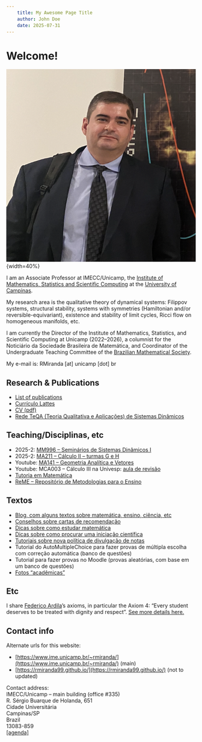 ```yaml
---
    title: My Awesome Page Title
    author: John Doe
    date: 2025-07-31
---
```

    
# Welcome!

![](foto.png){width=40%}

I am an Associate Professor at IMECC/Unicamp, the [Institute of Mathematics, Statistics and Scientific Computing](http://www.ime.unicamp.br/) at the [University of Campinas](http://www.unicamp.br/).

My research area is the qualitative theory of dynamical systems: Filippov systems, structural stability, systems with symmetries (Hamiltonian and/or reversible-equivariant), existence and stability of limit cycles, Ricci flow on homogeneous manifolds, etc.

I am currently the Director of the Institute of Mathematics, Statistics, and Scientific Computing at Unicamp (2022–2026), a columnist for the Noticiário da Sociedade Brasileira de Matemática, and Coordinator of the Undergraduate Teaching Committee of the [Brazilian Mathematical Society](http://www.sbm.org.br/).

My e-mail is: RMiranda [at] unicamp [dot] br

## Research \& Publications

- [List of publications](publications.html)  
- [Currículo Lattes](http://lattes.cnpq.br/7260833760482439)  
- [CV (pdf)](docs/cv2025a.pdf)  
- [Rede TeQA (Teoria Qualitativa e Aplicações) de Sistemas Dinâmicos](https://teqa.ime.unicamp.br/)  


## Teaching/Disciplinas, etc

- 2025-2: [MM996 – Seminários de Sistemas Dinâmicos I](cursos/2025-2-mm996-a/2025-2-mm996-a.html)
- 2025-2: [MA211 – Cálculo II – turmas G e H](cursos/2025-2-ma211-gh/2025-2-ma211-gh.html)
- Youtube: [MA141 – Geometria Analítica e Vetores](cursos/ga-youtube/ga-youtube.html)
- Youtube: MCA003 – Cálculo III na Univesp: [aula de revisão](https://www.youtube.com/watch?v=0KWZXaeVJVg)
- [Tutoria em Matemática](https://sites.google.com/unicamp.br/tutoria-matematica/)
- [ReME – Repositório de Metodologias para o Ensino](404.html)

## Textos

- [Blog, com alguns textos sobre matemática, ensino, ciência, etc](https://novoblogdoricardomm.blogspot.com/)
- [Conselhos sobre cartas de recomendação](https://novoblogdoricardomm.blogspot.com/2025/06/conselhos-sobre-cartas-de-recomendacao.html)
- [Dicas sobre como estudar matemática](https://novoblogdoricardomm.blogspot.com/2025/06/dicas-sobre-como-estudar-matematica.html)
- [Dicas sobre como procurar uma iniciação científica](https://novoblogdoricardomm.blogspot.com/2025/06/como-procurar-uma-iniciacao-cientifica.html)
- [Tutoriais sobre nova política de divulgação de notas](divulga-nota-moodle-mala-direta.html)
- Tutorial do AutoMultipleChoice para fazer provas de múltipla escolha com correção automática (banco de questões)  
- Tutorial para fazer provas no Moodle (provas aleatórias, com base em um banco de questões)  
- [Fotos “acadêmicas”](404.html)

## Etc

I share [Federico Ardila](http://math.sfsu.edu/federico/)’s axioms, in particular the Axiom 4: “Every student deserves to be treated with dignity and respect”. [See more details here.](https://www.ams.org/publications/journals/notices/201610/rnoti-p1164.pdf)

## Contact info

Alternate urls for this website:
- [https://www.ime.unicamp.br/~rmiranda/](https://www.ime.unicamp.br/~rmiranda/) (main)
- [https://rmiranda99.github.io/](https://rmiranda99.github.io/) (not to updated)

Contact address:   
IMECC/Unicamp – main building (office \#335)  
R. Sérgio Buarque de Holanda, 651  
Cidade Universitária  
Campinas/SP  
Brazil  
13083-859  
[[agenda]](agenda.html)